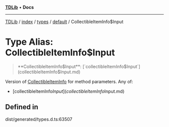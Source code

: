 [**TDLib**](../../../../../../README.md) • **Docs**

***

[TDLib](../../../../../../modules.md) / [index](../../../../../README.md) / [types](../../../README.md) / [default](../README.md) / CollectibleItemInfo$Input

# Type Alias: CollectibleItemInfo$Input

> **CollectibleItemInfo$Input**: [`collectibleItemInfo$Input`](collectibleItemInfo$Input.md)

Version of [CollectibleItemInfo](CollectibleItemInfo-1.md) for method parameters.
Any of:
- [collectibleItemInfo$Input](collectibleItemInfo$Input.md)

## Defined in

dist/generated/types.d.ts:63507
